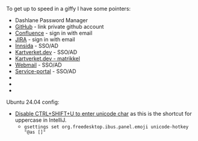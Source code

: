 To get up to speed in a giffy I have some pointers:

 * Dashlane Password Manager
 * [GitHub](https://github.com/kartverket) - link private github account
 * [Confluence](https://kartverket.atlassian.net/wiki/) - sign in with email
 * [JIRA](https://kartverket.atlassian.net/jira) - sign in with email
 * [Innsida](https://kartverket.sharepoint.com/) - SSO/AD
 * [Kartverket.dev](https://kartverket.dev/) - SSO/AD
 * [Kartverket.dev - matrikkel](https://kartverket.dev/catalog/default/component/matrikkel)
 * [Webmail](https://outlook.office.com/mail/) - SSO/AD
 * [Service-portal](https://kartverket.pureservice.com/) - SSO/AD
 * []()
 * []()
 * []()

Ubuntu 24.04 config:
 * [Disable CTRL+SHIFT+U to enter unicode char](https://superuser.com/questions/358749/how-to-disable-ctrlshiftu/1392682#1392682) as this is the shortcut for uppercase in IntelliJ.
   * `gsettings set org.freedesktop.ibus.panel.emoji unicode-hotkey "@as []"`
